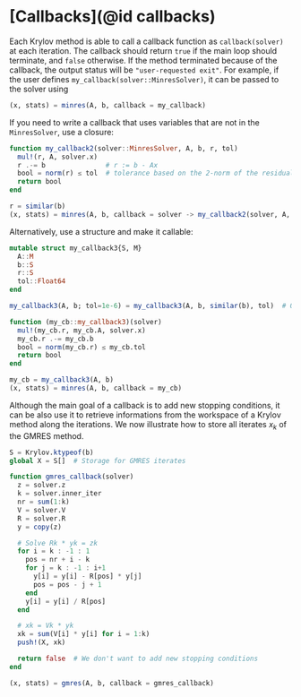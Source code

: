 # [Callbacks](@id callbacks)

Each Krylov method is able to call a callback function as `callback(solver)` at each iteration.
The callback should return `true` if the main loop should terminate, and `false` otherwise.
If the method terminated because of the callback, the output status will be `"user-requested exit"`.
For example, if the user defines `my_callback(solver::MinresSolver)`, it can be passed to the solver using

```julia
(x, stats) = minres(A, b, callback = my_callback)
```

If you need to write a callback that uses variables that are not in the `MinresSolver`, use a closure:

```julia
function my_callback2(solver::MinresSolver, A, b, r, tol)
  mul!(r, A, solver.x)
  r .-= b               # r := b - Ax
  bool = norm(r) ≤ tol  # tolerance based on the 2-norm of the residual
  return bool
end

r = similar(b)
(x, stats) = minres(A, b, callback = solver -> my_callback2(solver, A, b, r, 1e-6))
```

Alternatively, use a structure and make it callable:

```julia
mutable struct my_callback3{S, M}
  A::M
  b::S
  r::S
  tol::Float64
end

my_callback3(A, b; tol=1e-6) = my_callback3(A, b, similar(b), tol)  # Outer constructor

function (my_cb::my_callback3)(solver)
  mul!(my_cb.r, my_cb.A, solver.x)
  my_cb.r .-= my_cb.b
  bool = norm(my_cb.r) ≤ my_cb.tol
  return bool
end

my_cb = my_callback3(A, b)
(x, stats) = minres(A, b, callback = my_cb)
```

Although the main goal of a callback is to add new stopping conditions, it can be also use it to retrieve informations from the workspace of a Krylov method along the iterations.
We now illustrate how to store all iterates $x_k$ of the GMRES method.

```julia
S = Krylov.ktypeof(b)
global X = S[]  # Storage for GMRES iterates

function gmres_callback(solver)
  z = solver.z
  k = solver.inner_iter
  nr = sum(1:k)
  V = solver.V
  R = solver.R
  y = copy(z)

  # Solve Rk * yk = zk
  for i = k : -1 : 1
    pos = nr + i - k
    for j = k : -1 : i+1
      y[i] = y[i] - R[pos] * y[j]
      pos = pos - j + 1
    end
    y[i] = y[i] / R[pos]
  end

  # xk = Vk * yk
  xk = sum(V[i] * y[i] for i = 1:k)
  push!(X, xk)

  return false  # We don't want to add new stopping conditions
end

(x, stats) = gmres(A, b, callback = gmres_callback)
```

